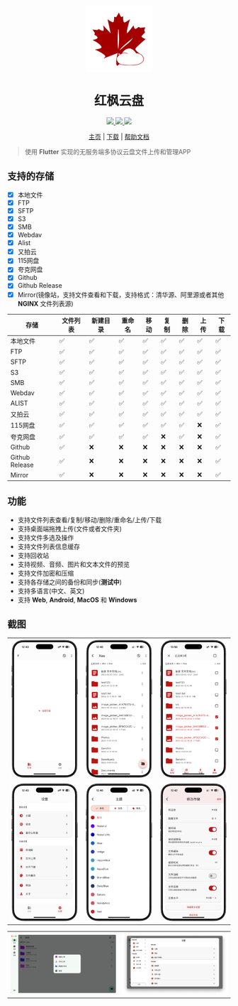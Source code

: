 <div align="center">
  <img src="./app/assets/icon/icon.png" width="150" />
  <h1>红枫云盘</h1>
</div>

<div align="center">
  <a href="https://github.com/honmaple/maple-file/releases/tag/v1.0.8" target="_blank">
    <img src="https://img.shields.io/badge/release-1.0.8-brightgreen.svg">
  </a>
  <a href="https://apps.apple.com/us/app/maplefile/id6743229674" target="_blank">
    <img src="https://img.shields.io/badge/app%20store-black.svg?logo=apple">
  </a>
  <a href="https://github.com/honmaple/maple-file/blob/master/LICENSE" target="_blank">
    <img src="https://img.shields.io/badge/license-GPL3.0-blue.svg">
  </a>

 [主页][home] | [下载][download] | [帮助文档][document]
</div>

[home]: https://fileapp.honmaple.com
[document]: https://fileapp.honmaple.com/guide/introduction.html
[download]: https://github.com/honmaple/maple-file/releases/tag/v1.0.8

> 使用 **Flutter** 实现的无服务端多协议云盘文件上传和管理APP

## 支持的存储
   - [X] 本地文件
   - [X] FTP
   - [X] SFTP
   - [X] S3
   - [X] SMB
   - [X] Webdav
   - [X] Alist
   - [X] 又拍云
   - [X] 115网盘
   - [X] 夸克网盘
   - [X] Github
   - [X] Github Release
   - [X] Mirror(镜像站，支持文件查看和下载，支持格式：清华源、阿里源或者其他 **NGINX** 文件列表源)

| 存储            | 文件列表 | 新建目录 | 重命名 | 移动 | 复制 | 删除 | 上传 | 下载 |
|----------------|--------|--------|-------|-----|-----|-----|-----|-----|
| 本地文件         | ✅     | ✅     | ✅    | ✅  | ✅  | ✅  | ✅  | ✅  |
| FTP            | ✅     | ✅     | ✅    | ✅  | ✅  | ✅  | ✅  | ✅  |
| SFTP           | ✅     | ✅     | ✅    | ✅  | ✅  | ✅  | ✅  | ✅  |
| S3             | ✅     | ✅     | ✅    | ✅  | ✅  | ✅  | ✅  | ✅  |
| SMB            | ✅     | ✅     | ✅    | ✅  | ✅  | ✅  | ✅  | ✅  |
| Webdav         | ✅     | ✅     | ✅    | ✅  | ✅  | ✅  | ✅  | ✅  |
| ALIST          | ✅     | ✅     | ✅    | ✅  | ✅  | ✅  | ✅  | ✅  |
| 又拍云          | ✅     | ✅     | ✅    | ✅  | ✅  | ✅  | ✅  | ✅  |
| 115网盘         | ✅     | ✅     | ✅    | ✅  | ✅  | ✅  | ❌  | ✅  |
| 夸克网盘         | ✅     | ✅     | ✅    | ✅  | ❌  | ✅  | ❌  | ✅  |
| Github         | ✅     | ❌     | ❌    | ❌  | ❌  | ❌  | ❌  | ✅  |
| Github Release | ✅     | ❌     | ❌    | ❌  | ❌  | ❌  | ❌  | ✅  |
| Mirror         | ✅     | ❌     | ❌    | ❌  | ❌  | ❌  | ❌  | ✅  |

## 功能
   - 支持文件列表查看/复制/移动/删除/重命名/上传/下载
   - 支持桌面端拖拽上传(文件或者文件夹)
   - 支持文件多选及操作
   - 支持文件列表信息缓存
   - 支持回收站
   - 支持视频、音频、图片和文本文件的预览
   - 支持文件加密和压缩
   - 支持各存储之间的备份和同步(**测试中**)
   - 支持多语言(中文、英文)
   - 支持 **Web**, **Android**, **MacOS** 和 **Windows**

## 截图
<table rules="none">
  <tr>
    <td width="33%"><img src="./example/screenshot/01.png" /></td>
    <td width="33%"><img src="./example/screenshot/02.png" /></td>
    <td width="33%"><img src="./example/screenshot/03.png" /></td>
  </tr>
   <tr>
    <td width="33%"><img src="./example/screenshot/04.png" /></td>
    <td width="33%"><img src="./example/screenshot/05.png" /></td>
    <td width="33%"><img src="./example/screenshot/06.png" /></td>
  </tr>
</table>

<table rules="none">
   <tr>
    <td width="50%"><img src="./example/screenshot/desktop-01.png" /></td>
    <td width="50%"><img src="./example/screenshot/desktop-02.png" /></td>
  </tr>
</table>
